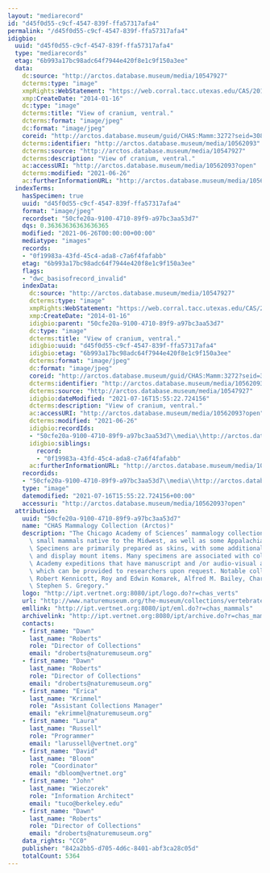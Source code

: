 ```yaml
---
layout: "mediarecord"
id: "d45f0d55-c9cf-4547-839f-ffa57317afa4"
permalink: "/d45f0d55-c9cf-4547-839f-ffa57317afa4"
idigbio:
  uuid: "d45f0d55-c9cf-4547-839f-ffa57317afa4"
  type: "mediarecords"
  etag: "6b993a17bc98adc64f7944e420f8e1c9f150a3ee"
  data:
    dc:source: "http://arctos.database.museum/media/10547927"
    dcterms:type: "image"
    xmpRights:WebStatement: "https://web.corral.tacc.utexas.edu/CAS/20161217-02/jpg/chas_mamm_3272.6.jpg"
    xmp:CreateDate: "2014-01-16"
    dc:type: "image"
    dcterms:title: "View of cranium, ventral."
    dcterms:format: "image/jpeg"
    dc:format: "image/jpeg"
    coreid: "http://arctos.database.museum/guid/CHAS:Mamm:3272?seid=3087873"
    dcterms:identifier: "http://arctos.database.museum/media/10562093"
    dcterms:source: "http://arctos.database.museum/media/10547927"
    dcterms:description: "View of cranium, ventral."
    ac:accessURI: "http://arctos.database.museum/media/10562093?open"
    dcterms:modified: "2021-06-26"
    ac:furtherInformationURL: "http://arctos.database.museum/media/10562093"
  indexTerms:
    hasSpecimen: true
    uuid: "d45f0d55-c9cf-4547-839f-ffa57317afa4"
    format: "image/jpeg"
    recordset: "50cfe20a-9100-4710-89f9-a97bc3aa53d7"
    dqs: 0.36363636363636365
    modified: "2021-06-26T00:00:00+00:00"
    mediatype: "images"
    records:
    - "0f19983a-43fd-45c4-ada8-c7a6f4fafabb"
    etag: "6b993a17bc98adc64f7944e420f8e1c9f150a3ee"
    flags:
    - "dwc_basisofrecord_invalid"
    indexData:
      dc:source: "http://arctos.database.museum/media/10547927"
      dcterms:type: "image"
      xmpRights:WebStatement: "https://web.corral.tacc.utexas.edu/CAS/20161217-02/jpg/chas_mamm_3272.6.jpg"
      xmp:CreateDate: "2014-01-16"
      idigbio:parent: "50cfe20a-9100-4710-89f9-a97bc3aa53d7"
      dc:type: "image"
      dcterms:title: "View of cranium, ventral."
      idigbio:uuid: "d45f0d55-c9cf-4547-839f-ffa57317afa4"
      idigbio:etag: "6b993a17bc98adc64f7944e420f8e1c9f150a3ee"
      dcterms:format: "image/jpeg"
      dc:format: "image/jpeg"
      coreid: "http://arctos.database.museum/guid/CHAS:Mamm:3272?seid=3087873"
      dcterms:identifier: "http://arctos.database.museum/media/10562093"
      dcterms:source: "http://arctos.database.museum/media/10547927"
      idigbio:dateModified: "2021-07-16T15:55:22.724156"
      dcterms:description: "View of cranium, ventral."
      ac:accessURI: "http://arctos.database.museum/media/10562093?open"
      dcterms:modified: "2021-06-26"
      idigbio:recordIds:
      - "50cfe20a-9100-4710-89f9-a97bc3aa53d7\\media\\http://arctos.database.museum/media/10562093"
      idigbio:siblings:
        record:
        - "0f19983a-43fd-45c4-ada8-c7a6f4fafabb"
      ac:furtherInformationURL: "http://arctos.database.museum/media/10562093"
    recordids:
    - "50cfe20a-9100-4710-89f9-a97bc3aa53d7\\media\\http://arctos.database.museum/media/10562093"
    type: "image"
    datemodified: "2021-07-16T15:55:22.724156+00:00"
    accessuri: "http://arctos.database.museum/media/10562093?open"
  attribution:
    uuid: "50cfe20a-9100-4710-89f9-a97bc3aa53d7"
    name: "CHAS Mammalogy Collection (Arctos)"
    description: "The Chicago Academy of Sciences’ mammalogy collection contains mostly\
      \ small mammals native to the Midwest, as well as some Appalachian species.\
      \ Specimens are primarily prepared as skins, with some additional osteological\
      \ and display mount items. Many specimens are associated with collectors or\
      \ Academy expeditions that have manuscript and /or audio-visual archival material,\
      \ which can be provided to researchers upon request. Notable collectors include\
      \ Robert Kennicott, Roy and Edwin Komarek, Alfred M. Bailey, Charles D. Brower,\
      \ Stephen S. Gregory."
    logo: "http://ipt.vertnet.org:8080/ipt/logo.do?r=chas_verts"
    url: "http://www.naturemuseum.org/the-museum/collections/vertebrates"
    emllink: "http://ipt.vertnet.org:8080/ipt/eml.do?r=chas_mammals"
    archivelink: "http://ipt.vertnet.org:8080/ipt/archive.do?r=chas_mammals"
    contacts:
    - first_name: "Dawn"
      last_name: "Roberts"
      role: "Director of Collections"
      email: "droberts@naturemuseum.org"
    - first_name: "Dawn"
      last_name: "Roberts"
      role: "Director of Collections"
      email: "droberts@naturemuseum.org"
    - first_name: "Erica"
      last_name: "Krimmel"
      role: "Assistant Collections Manager"
      email: "ekrimmel@naturemuseum.org"
    - first_name: "Laura"
      last_name: "Russell"
      role: "Programmer"
      email: "larussell@vertnet.org"
    - first_name: "David"
      last_name: "Bloom"
      role: "Coordinator"
      email: "dbloom@vertnet.org"
    - first_name: "John"
      last_name: "Wieczorek"
      role: "Information Architect"
      email: "tuco@berkeley.edu"
    - first_name: "Dawn"
      last_name: "Roberts"
      role: "Director of Collections"
      email: "droberts@naturemuseum.org"
    data_rights: "CC0"
    publisher: "842a2bb5-d705-4d6c-8401-abf3ca28c05d"
    totalCount: 5364
---
```

